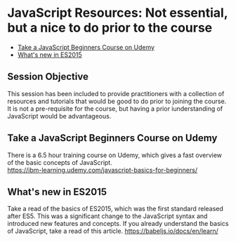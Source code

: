 # JavaScript Resources: Not essential, but a nice to do prior to the course

* [Take a JavaScript Beginners Course on Udemy](#beginners)  
* [What's new in ES2015](#new)  

## Session Objective
This session has been included to provide practitioners with a collection of resources and tutorials that would be good to do prior to joining the course.  It is not a pre-requisite for the course, but having a prior iunderstanding of JavaScript would be advantageous.

<a name="beginners"></a>
## Take a JavaScript Beginners Course on Udemy
There is a 6.5 hour training course on Udemy, which gives a fast overview of the basic concepts of JavaScript.  
https://ibm-learning.udemy.com/javascript-basics-for-beginners/

<a name="new"></a>
## What's new in ES2015
Take a read of the basics of ES2015, which was the first standard released after ES5.  This was a significant change to the JavaScript syntax and introduced new features and concepts.  If you already understand the basics of JavaScript, take a read of this article. https://babeljs.io/docs/en/learn/  

